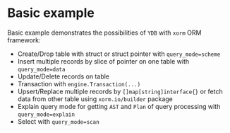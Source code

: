# Basic example

Basic example demonstrates the possibilities of `YDB` with `xorm` ORM framework:
  - Create/Drop table with struct or struct pointer with `query_mode=scheme`
  - Insert multiple records by slice of pointer on one table with `query_mode=data`
  - Update/Delete records on table
  - Transaction with `engine.Transaction(...)`
  - Upsert/Replace multiple records by `[]map[string]interface{}` or fetch data from other table using `xorm.io/builder` package
  - Explain query mode for getting `AST` and `Plan` of query processing with `query_mode=explain`
  - Select with `query_mode=scan`